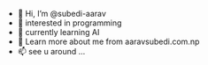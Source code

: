 - 👋 Hi, I’m @subedi-aarav
- 👀 interested in programming
- 🌱 currently learning AI
- 💞️ Learn more about me from aaravsubedi.com.np
- 📫 see u around ...

<!---
subedi-aarav/subedi-aarav is a ✨ special ✨ repository because its `README.md` (this file) appears on your GitHub profile.
You can click the Preview link to take a look at your changes.
--->
